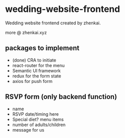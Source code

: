 # wedding-website-frontend

Wedding website frontend created by zhenkai.

more @ zhenkai.xyz


## packages to implement
* (done) CRA to initiate 
* react-router for the menu
* Semantic UI framework
* redux for the form state
* axios for push form

## RSVP form (only backend function)
* name
* RSVP date/timing here
* Special diet? menu items
* number of adults/children
* message for us